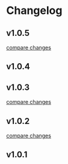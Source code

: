 # Changelog


## v1.0.5

[compare changes](https://undefined/undefined/compare/v1.0.4...v1.0.5)

## v1.0.4

## v1.0.3

[compare changes](https://undefined/undefined/compare/v1.0.2...v1.0.3)

## v1.0.2

[compare changes](https://undefined/undefined/compare/v1.0.1...v1.0.2)

## v1.0.1


